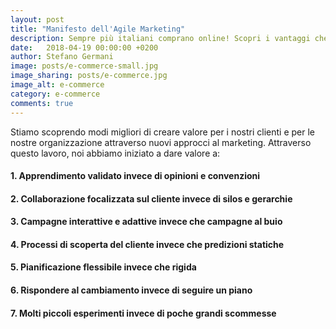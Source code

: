 ```yaml
---
layout: post
title: "Manifesto dell'Agile Marketing"
description: Sempre più italiani comprano online! Scopri i vantaggi che può offrirti un e-commerce.
date:   2018-04-19 00:00:00 +0200
author: Stefano Germani
image: posts/e-commerce-small.jpg
image_sharing: posts/e-commerce.jpg
image_alt: e-commerce
category: e-commerce
comments: true
---
```


Stiamo scoprendo modi migliori di creare valore per i nostri clienti e per le nostre organizzazione attraverso nuovi approcci al marketing. Attraverso questo lavoro, noi abbiamo iniziato a dare valore a:


#### 1. Apprendimento validato invece di opinioni e convenzioni

#### 2. Collaborazione focalizzata sul cliente invece di silos e gerarchie

#### 3. Campagne interattive e adattive invece che campagne al buio

#### 4. Processi di scoperta del cliente invece che predizioni statiche

#### 5. Pianificazione flessibile invece che rigida

#### 6. Rispondere al cambiamento invece di seguire un piano

#### 7. Molti piccoli esperimenti invece di poche grandi scommesse
